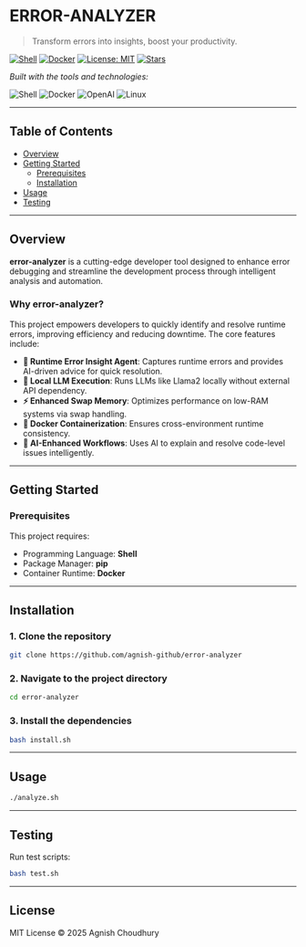 
# ERROR-ANALYZER

> Transform errors into insights, boost your productivity.

[![Shell](https://img.shields.io/badge/language-shell-blue)](https://shields.io/)
[![Docker](https://img.shields.io/badge/container-docker-blue)](https://shields.io/)
[![License: MIT](https://img.shields.io/badge/license-MIT-green.svg)](https://opensource.org/licenses/MIT)
[![Stars](https://img.shields.io/github/stars/agnish-github/error-analyzer.svg?style=social)](https://github.com/agnish-github/error-analyzer)

_Built with the tools and technologies:_

![Shell](https://img.shields.io/badge/Shell-89e051?logo=gnu-bash&logoColor=white)
![Docker](https://img.shields.io/badge/Docker-2496ED?logo=docker&logoColor=white)
![OpenAI](https://img.shields.io/badge/OpenAI-412991?logo=openai&logoColor=white)
![Linux](https://img.shields.io/badge/Linux-FCC624?logo=linux&logoColor=black)

---

## Table of Contents
- [Overview](#overview)
- [Getting Started](#getting-started)
  - [Prerequisites](#prerequisites)
  - [Installation](#installation)
- [Usage](#usage)
- [Testing](#testing)

---

## Overview

**error-analyzer** is a cutting-edge developer tool designed to enhance error debugging and streamline the development process through intelligent analysis and automation.

### Why error-analyzer?

This project empowers developers to quickly identify and resolve runtime errors, improving efficiency and reducing downtime. The core features include:

- **🧠 Runtime Error Insight Agent**: Captures runtime errors and provides AI-driven advice for quick resolution.
- **🤖 Local LLM Execution**: Runs LLMs like Llama2 locally without external API dependency.
- **⚡ Enhanced Swap Memory**: Optimizes performance on low-RAM systems via swap handling.
- **🐳 Docker Containerization**: Ensures cross-environment runtime consistency.
- **🧩 AI-Enhanced Workflows**: Uses AI to explain and resolve code-level issues intelligently.

---

## Getting Started

### Prerequisites

This project requires:

- Programming Language: **Shell**
- Package Manager: **pip**
- Container Runtime: **Docker**

---

## Installation

### 1. Clone the repository

```bash
git clone https://github.com/agnish-github/error-analyzer
```

### 2. Navigate to the project directory

```bash
cd error-analyzer
```

### 3. Install the dependencies

```bash
bash install.sh
```

---

## Usage

```bash
./analyze.sh
```

---

## Testing

Run test scripts:

```bash
bash test.sh
```

---

## License

MIT License © 2025 Agnish Choudhury
